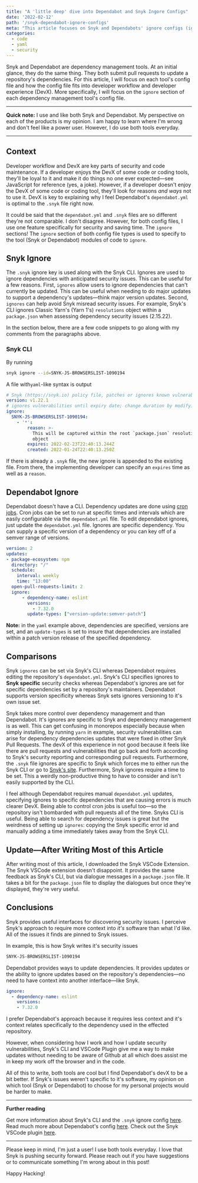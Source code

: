 ```yaml
---
title: "A 'little deep' dive into Dependabot and Snyk Ingore Configs"
date: '2022-02-12'
path: '/snyk-dependabot-ignore-configs'
meta: "This article focuses on Snyk and Dependabots' ignore configs (ignores) from a DevX perspective."
categories:
  - code
  - yaml
  - security
---
```


Snyk and Dependabot are dependency management tools. At an initial glance, they do the same thing. They both submit pull requests to update a repository's dependencies. For this article, I will focus on each tool's config file and how the config file fits into developer workflow and developer experience (DevX). More specifically, I will focus on the `ignore` section of each dependency management tool's config file.

---

**Quick note:** I use and like both Snyk and Dependabot. My perspective on each of the products is my opinion. I am happy to learn where I'm wrong and don't feel like a power user. However, I do use both tools everyday.

---

## Context

Developer workflow and DevX are key parts of security and code maintenance. If a developer enjoys the DevX of some code or coding tools, they'll be loyal to it and make it do things no one ever expected—see JavaScript for reference (yes, a joke). However, if a developer doesn't enjoy the DevX of some code or coding tool, they'll look for reasons _and ways_ not to use it. DevX is key to explaining why I feel Dependabot's `dependabot.yml` is optimal to the `.snyk` file right now.

It could be said that the `dependabot.yml` and `.snyk` files are so different they're not comparable. I don't disagree. However, for both config files, I use one feature specifically for security and saving time. The `ignore` sections! The `ignore` section of both config file types is used to specify to the tool (Snyk or Dependabot) modules of code to `ignore`.

## Snyk Ignore

The `.snyk` ignore key is used along with the Snyk CLI. Ignores are used to ignore dependencies with anticipated security issues. This can be useful for a few reasons. First, `ignores` allow users to ignore dependencies that can't currently be updated. This can be useful when needing to do major updates to support a dependency's updates—think major version updates.  Second, `ignores` can help avoid Snyk misread security issues. For example, Snyk's CLI ignores Classic Yarn's (Yarn 1's) `resolutions` object within a `package.json` when assessing dependency security issues (2.15.22).

In the section below, there are a few code snippets to go along with my comments from the paragraphs above.
### Snyk CLI

By running

```bash
snyk ignore --id=SNYK-JS-BROWSERSLIST-1090194
```

A file with`yaml`-like syntax is output

```yaml
# Snyk (https://snyk.io) policy file, patches or ignores known vulnerabilities.
version: v1.22.1
# ignores vulnerabilities until expiry date; change duration by modifying expiry date
ignore:
  SNYK-JS-BROWSERSLIST-1090194:
    - '*':
        reason: >-
          This will be captured within the root `package.json` resolutions
          object
        expires: 2022-02-23T22:40:13.244Z
        created: 2022-01-24T22:40:13.250Z
```
If there is already a `.snyk` file, the new ignore is appended to the existing file. From there, the implementing developer can specify an `expires` time as well as a `reason`.

## Dependabot Ignore

Dependabot doesn't have a CLI. Dependency updates are done using [cron jobs](https://en.wikipedia.org/wiki/Cron). Cron jobs can be set to run at specific times and intervals which are easily configurable via the `dependabot.yml` file. To edit dependabot ignores, just update the `dependabot.yml` file. Ignores are specific dependency. You can supply a specific version of a dependency or you can key off of a semver range of versions.

```yaml
version: 2
updates:
- package-ecosystem: npm
  directory: "/"
  schedule:
    interval: weekly
    time: "13:00"
  open-pull-requests-limit: 2
  ignore:
      - dependency-name: eslint
        versions:
          - 7.32.0
        update-types: ["version-update:semver-patch"]
```

**Note:** in the `yaml` example above, dependencies are specified, versions are set, and an `update-types` is set to insure that dependencies are installed within a patch version release of the specified dependency.

## Comparisons

Snyk `ignores` can be set via Snyk's CLI whereas Dependabot requires editing the repository's `dependabot.yml`. Snyk's CLI specifies ignores to **Snyk specific** security checks whereas Dependabot's ignores are set for specific dependencies set by a repository's maintainers. Dependabot supports version specificity whereas Snyk sets ignores versioning to it's own issue set.

Snyk takes more control over dependency management and than Dependabot. It's ignores are specific to Snyk and dependency management is as well. This can get confusing in monorepos especially because when simply installing, by running `yarn` in example, security vulnerabilities can arise for dependency dependencies updates that were fixed in other Snyk Pull Requests. The devX of this experience in not good because it feels like there are pull requests and vulnerabilities that go back and forth according to Snyk's security reporting and corresponding pull requests. Furthermore, the `.snyk` file ignores are specific to Snyk which forces me to either run the Snyk CLI or go to [Snyk's site](https://snyk.io/). Furthermore, Snyk ignores require a time to be set. This a weirdly non-productive thing to have to consider and isn't easily supported by the CLI.

I feel although Dependabot requires manual `dependabot.yml` updates, specifying ignores to specific dependencies that are causing errors is much clearer DevX. Being able to control cron jobs is useful too—so the repository isn't bombarded with pull requests all of the time. Snyks CLI is useful. Being able to search for dependency issues is great but the weirdness of setting up `ignores`: copying the Snyk specific error id and manually adding a time immediately takes away from the Snyk CLI.

## Update—After Writing Most of this Article

After writing most of this article, I downloaded the Snyk VSCode Extension. The Snyk VSCode extension doesn't disappoint. It provides the same feedback as Snyk's CLI, but via dialogue messages in a `package.json` file. It takes a bit for the `package.json` file to display the dialogues but once they're displayed, they're very useful.

## Conclusions

Snyk provides useful interfaces for discovering security issues. I perceive Snyk's approach to require more context into _it's_ software than what I'd like. All of the issues it finds are pinned to Snyk issues.

In example, this is how Snyk writes it's security issues

```txt
SNYK-JS-BROWSERSLIST-1090194
```

Dependabot provides ways to update dependencies. It provides updates or the ability to ignore updates based on the repository's dependencies—no need to have context into another interface—like Snyk.

```yml
ignore:
  - dependency-name: eslint
    versions:
    - 7.32.0
```

I prefer Dependabot's approach because it requires less context and it's context relates specifically to the dependency used in the effected repository.

However, when considering how I work and how I update security vulnerabilities, Snyk's CLI and VSCode Plugin give me a way to make updates without needing to be aware of Github at all which does assist me in keep my work off the browser and in the code.

All of this to write, both tools are cool but I find Dependabot's devX to be a bit better. If Snyk's issues weren't specific to it's software, my opinion on which tool (Snyk or Dependabot) to choose for my personal projects would be harder to make.

---

**Further reading**

Get more information about Snyk's CLI and the `.snyk` ignore config [here](https://docs.snyk.io/features/snyk-cli/commands/ignore). Read much more about Dependabot's config [here](https://docs.github.com/en/code-security/supply-chain-security/keeping-your-dependencies-updated-automatically/configuration-options-for-dependency-updates). Check out the Snyk VSCode plugin [here](https://docs.snyk.io/features/integrations/ide-tools/visual-studio-code-extension-for-snyk-code).

---

Please keep in mind, I'm just a user! I use both tools everyday. I love that Snyk is pushing security forward.
Please reach out if you have suggestions or to communicate something I'm wrong about in this post!

Happy Hacking!
